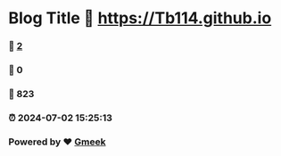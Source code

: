 # Blog Title :link: https://Tb114.github.io 
### :page_facing_up: [2](https://Tb114.github.io/tag.html) 
### :speech_balloon: 0 
### :hibiscus: 823 
### :alarm_clock: 2024-07-02 15:25:13 
### Powered by :heart: [Gmeek](https://github.com/Meekdai/Gmeek)
